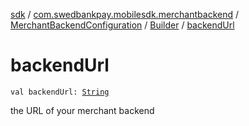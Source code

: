 [sdk](../../../index.md) / [com.swedbankpay.mobilesdk.merchantbackend](../../index.md) / [MerchantBackendConfiguration](../index.md) / [Builder](index.md) / [backendUrl](./backend-url.md)

# backendUrl

`val backendUrl: `[`String`](https://kotlinlang.org/api/latest/jvm/stdlib/kotlin/-string/index.html)

the URL of your merchant backend


